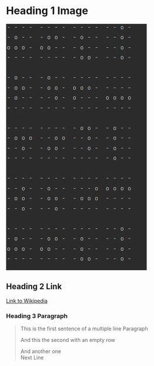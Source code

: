 # Heading 1 Image

![Tetris program output](Tetris.jpg)

## Heading 2 Link

[Link to Wikipedia](https://de.wikipedia.org/wiki/Markdown)

### Heading 3 Paragraph

> This is the first sentence of a multiple line Paragraph
> 
> And this the second with an empty row
> 
> And another one\
> Next Line